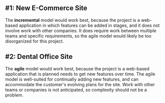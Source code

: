 ## #1: New E-Commerce Site
The **incremental** model would work best, because the project is a web-based application in which features can be added in stages,
and it does not involve work with other companies.
It does require work between multiple teams and specific requirements, so the agile model would likely be too disorganized for this project.

## #2: Dental Office Site
The **agile** model would work best, because the project is a web-based application that is planned needs to get new features over time.
The agile model is well-suited for continually adding new features, and can accommodate the customer's evolving plans for the site.
Work with other teams or companies is not anticipated, so complexity should not be a problem.
